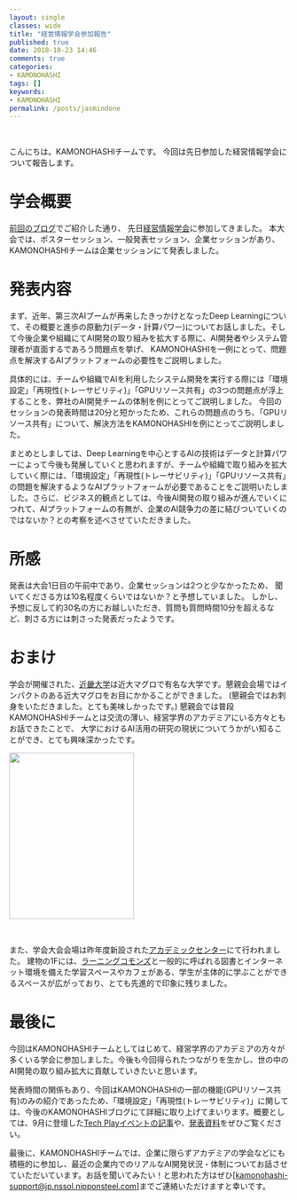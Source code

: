 ```yaml
---
layout: single
classes: wide
title: "経営情報学会参加報告"
published: true
date: 2018-10-23 14:46
comments: true
categories:
- KAMONOHASHI
tags: []
keywords:
- KAMONOHASHI
permalink: /posts/jasmindone
---
```

&nbsp;

こんにちは。KAMONOHASHIチームです。
今回は先日参加した経営情報学会について報告します。

<!--more-->

<h1 id="%E5%AD%A6%E4%BC%9A%E6%A6%82%E8%A6%81">学会概要</h1>

[前回のブログ](https://kamonohashi.ai/posts/jasmin "前回のブログ")でご紹介した通り、
先日[経営情報学会](http://www.jasmin.jp/activity/zenkoku_taikai/2018_fall/ "経営情報学会")に参加してきました。
本大会では、ポスターセッション、一般発表セッション、企業セッションがあり、
KAMONOHASHIチームは企業セッションにて発表しました。

<h1 id="%E7%99%BA%E8%A1%A8%E5%86%85%E5%AE%B9">発表内容</h1>

まず、近年、第三次AIブームが再来したきっかけとなったDeep Learningについて、その概要と進歩の原動力(データ・計算パワー)についてお話しました。そして今後企業や組織にてAI開発の取り組みを拡大する際に、AI開発者やシステム管理者が直面するであろう問題点を挙げ、
KAMONOHASHIを一例にとって、問題点を解決するAIプラットフォームの必要性をご説明しました。

具体的には、チームや組織でAIを利用したシステム開発を実行する際には「環境設定」「再現性(トレーサビリティ)」「GPUリソース共有」の3つの問題点が浮上することを、弊社のAI開発チームの体制を例にとってご説明しました。
今回のセッションの発表時間は20分と短かったため、これらの問題点のうち、「GPUリソース共有」について、解決方法をKAMONOHASHIを例にとってご説明しました。

まとめとしましては、Deep Learningを中心とするAIの技術はデータと計算パワーによって今後も発展していくと思われますが、チームや組織で取り組みを拡大していく際には、「環境設定」「再現性(トレーサビリティ)」「GPUリソース共有」の問題を解決するようなAIプラットフォームが必要であることをご説明いたしました。さらに、ビジネス的観点としては、今後AI開発の取り組みが進んでいくにつれて、AIプラットフォームの有無が、企業のAI競争力の差に結びついていくのではないか？との考察を述べさせていただきました。

<h1 id="%E6%89%80%E6%84%9F">所感</h1>

発表は大会1日目の午前中であり、企業セッションは2つと少なかったため、
聞いてくださる方は10名程度くらいではないか？と予想していました。
しかし、予想に反して約30名の方にお越しいただき、質問も質問時間10分を超えるなど、刺さる方には刺さった発表だったようです。

<h1 id="%E3%81%8A%E3%81%BE%E3%81%91">おまけ</h1>

学会が開催された、[近畿大学](https://www.kindai.ac.jp/ "近畿大学")は近大マグロで有名な大学です。懇親会会場ではインパクトのある近大マグロをお目にかかることができました。
(懇親会ではお刺身をいただきました。とても美味しかったです。)
懇親会では普段KAMONOHASHIチームとは交流の薄い、経営学界のアカデミアにいる方々ともお話できたことで、
大学におけるAI活用の研究の現状についてうかがい知ることができ、とても興味深かったです。

<img class="alignnone size-medium wp-image-390" src="https://kamonohashi.ai/wp-content/uploads/2018/10/IMG_0309-e1540273506135-225x300.jpg" alt="" width="225" height="300" />

&nbsp;

また、学会大会会場は昨年度新設された[アカデミックセンター](https://act.kindai.ac.jp/structure/ "アカデミックセンター")にて行われました。
建物の1Fには、[ラーニングコモンズ](https://ja.wikipedia.org/wiki/%E3%83%A9%E3%83%BC%E3%83%8B%E3%83%B3%E3%82%B0%E3%83%BB%E3%82%B3%E3%83%A2%E3%83%B3%E3%82%BA "ラーニングコモンズ")と一般的に呼ばれる図書とインターネット環境を備えた学習スペースやカフェがある、学生が主体的に学ぶことができるスペースが広がっており、とても先進的で印象に残りました。

<h1 id="%E6%9C%80%E5%BE%8C%E3%81%AB">最後に</h1>

今回はKAMONOHASHIチームとしてはじめて、経営学界のアカデミアの方々が多くいる学会に参加しました。今後も今回得られたつながりを生かし、世の中のAI開発の取り組み拡大に貢献していきたいと思います。

発表時間の関係もあり、今回はKAMONOHASHIの一部の機能(GPUリソース共有)のみの紹介であったため、「環境設定」「再現性(トレーサビリティ)」に関しては、今後のKAMONOHASHIブログにて詳細に取り上げてまいります。概要としては、9月に登壇した[Tech Playイベントの記事](https://kamonohashi.ai/posts/techplay "Tech Playイベントの記事")や、[発表資料](https://www.slideshare.net/Kamonohashi/nssol-tech-talk-01 "発表資料")をぜひご覧ください。

最後に、KAMONOHASHIチームでは、企業に限らずアカデミアの学会などにも積極的に参加し、最近の企業内でのリアルなAI開発状況・体制についてお話させていただいています。お話を聞いてみたい！と思われた方はぜひ[kamonohashi-support@jp.nssol.nipponsteel.com]までご連絡いただけますと幸いです。

&nbsp;


